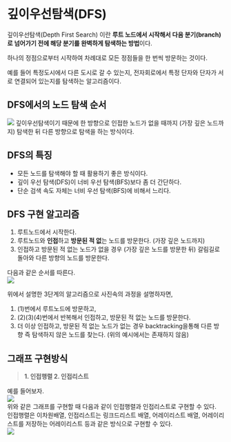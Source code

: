 # 깊이우선탐색(DFS)
깊이우선탐색(Depth First Search) 이란 **루트 노드에서 시작해서 다음 분기(branch)로 넘어가기 전에 해당 분기를 완벽하게 탐색하는 방법**이다.

하나의 정점으로부터 시작하여 차례대로 모든 정점들을 한 번씩 방문하는 것이다. 

예를 들어 특정도시에서 다른 도시로 갈 수 있는지, 전자회로에서 특정 단자와 단자가 서로 연결되어 있는지를 탐색하는 알고리즘이다.

## DFS에서의 노드 탐색 순서
![](https://media.vlpt.us/images/sukong/post/b9042f15-fb5b-4272-abe7-8cdeb3f0f22f/DFS.png)
깊이우선탐색이기 때문에 한 방향으로 인접한 노드가 없을 때까지 (가장 깊은 노드까지) 탐색한 뒤 다른 방향으로 탐색을 하는 방식이다.

## DFS의 특징

 - 모든 노드를 탐색해야 할 때 활용하기 좋은 방식이다.
 -  깊이 우선 탐색(DFS)이 너비 우선 탐색(BFS)보다 좀 더 간단하다.
 - 단순 검색 속도 자체는 너비 우선 탐색(BFS)에 비해서 느리다.

## DFS 구현 알고리즘

1.  루트노드에서 시작한다.
2.  루트노드와  **인접**하고  **방문된 적 없**는 노드를 방문한다. (가장 깊은 노드까지)
3.  인접하고 방문된 적 없는 노드가 없을 경우 (가장 깊은 노드를 방문한 뒤) 갈림길로 돌아와 다른 방향의 노드를 방문한다.

다음과 같은 순서를 따른다.  
![](https://media.vlpt.us/images/sukong/post/9beaa6b5-2713-451b-aa7d-5cfb2ab219d2/image.png)  

위에서 설명한 3단계의 알고리즘으로 사진속의 과정을 설명하자면,

1.  (1)번에서 루트노드에 방문하고,
2.  (2)(3)(4)번에서 반복해서 인접하고, 방문된 적 없는 노드를 방문한다.
3.  더 이상 인접하고, 방문된 적 없는 노드가 없는 경우 backtracking을통해 다른 방향 즉 탐색하지 않은 노드를 찾는다. (위의 예시에서는 존재하지 않음)

## 그래프 구현방식
> **1.  인접행렬
> 2.  인접리스트**

예를 들어보자.  
![](https://media.vlpt.us/images/sukong/post/c209c54d-de4d-4ec3-9914-b70624cfeabd/%EA%B7%B8%EB%9E%98%ED%94%84%EC%9D%B4%EB%AF%B8%EC%A7%80.png)  
위와 같은 그래프를 구현할 때 다음과 같이 인접행렬과 인접리스트로 구현할 수 있다.  
인접행렬은 이차원배열, 인접리스트는 링크드리스트 배열, 어레이리스트 배열, 어레이리스트를 저장하는 어레이리스트 등과 같은 방식으로 구현할 수 있다.  
![](https://media.vlpt.us/images/sukong/post/392b382a-5e93-4d94-9f1f-151976032f26/%EC%9D%B8%EC%A0%91%ED%96%89%EB%A0%AC,%20%EC%9D%B8%EC%A0%91%EB%A6%AC%EC%8A%A4%ED%8A%B82.png)
